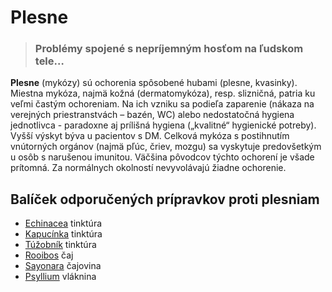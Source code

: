 Plesne 
=======


> ### Problémy spojené s nepríjemným hosťom na ľudskom tele…
> 
> 

**Plesne** (mykózy) sú ochorenia spôsobené hubami (plesne, kvasinky). Miestna
mykóza, najmä kožná (dermatomykóza), resp. slizničná, patria ku veľmi častým
ochoreniam. Na ich vzniku sa podieľa zaparenie (nákaza na verejných
priestranstvách – bazén, WC) alebo nedostatočná hygiena jednotlivca - paradoxne
aj prílišná hygiena („kvalitné“ hygienické potreby). Vyšší výskyt býva u
pacientov s DM.   Celková mykóza s postihnutím vnútorných orgánov (najmä pľúc,
čriev, mozgu) sa vyskytuje predovšetkým u osôb s narušenou imunitou. Väčšina
pôvodcov týchto ochorení je všade prítomná. Za normálnych okolností nevyvolávajú
žiadne ochorenie.

Balíček odporučených prípravkov proti plesniam
----------------------------------------------

* [Echinacea](/sip/tinktury/echinacea) tinktúra
* [Kapucínka](/sip/tinktury/kapucinka) tinktúra
* [Túžobník](/sip/tinktury/tuzobnik) tinktúra
* [Rooibos](/sip/#p/rooibos) čaj
* [Sayonara](/sip/caje/sayonara) čajovina
* [Psyllium](/sip/caje/psyllium) vláknina
